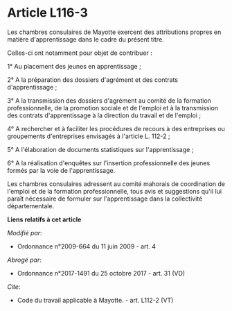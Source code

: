 # Article L116-3

Les chambres consulaires de Mayotte exercent des attributions propres en matière d'apprentissage dans le cadre du présent
titre. 

Celles-ci ont notamment pour objet de contribuer : 

1° Au placement des jeunes en apprentissage ; 

2° A la préparation des dossiers d'agrément et des contrats d'apprentissage ; 

3° A la transmission des dossiers d'agrément au comité de la formation professionnelle, de la promotion sociale et de
l'emploi et à la transmission des contrats d'apprentissage à la direction du travail et de l'emploi ; 

4° A rechercher et à faciliter les procédures de recours à des entreprises ou groupements d'entreprises envisagés à l'article
L. 112-2 ; 

5° A l'élaboration de documents statistiques sur l'apprentissage ; 

6° A la réalisation d'enquêtes sur l'insertion professionnelle des jeunes formés par la voie de l'apprentissage. 

Les chambres consulaires adressent au comité mahorais de coordination de l'emploi et de la formation professionnelle, tous
avis et suggestions qu'il lui paraît nécessaire de formuler sur l'apprentissage dans la collectivité départementale.

**Liens relatifs à cet article**

_Modifié par_:

  - Ordonnance n°2009-664 du 11 juin 2009 - art. 4

_Abrogé par_:

  - Ordonnance n°2017-1491 du 25 octobre 2017 - art. 31 (VD)

_Cite_:

  - Code du travail applicable à Mayotte. - art. L112-2 (VT)
